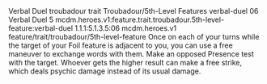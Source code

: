 <ability>
  <name>Verbal Duel</name>
  <metadata>
    <class>troubadour</class>
    <feature_type>trait</feature_type>
    <file_dpath>Troubadour/5th-Level Features</file_dpath>
    <item_id>verbal-duel</item_id>
    <item_index>06</item_index>
    <item_name>Verbal Duel</item_name>
    <level>5</level>
    <scc>mcdm.heroes.v1:feature.trait.troubadour.5th-level-feature:verbal-duel</scc>
    <scdc>1.1.1:5.1.3.5:06</scdc>
    <source>mcdm.heroes.v1</source>
    <type>feature/trait/troubadour/5th-level-feature</type>
  </metadata>
  <effects>
    <effect type="mundane">Once on each of your turns while the target of your Foil feature is adjacent to you, you can use a free maneuver to exchange words with them. Make an opposed Presence test with the target. Whoever gets the higher result can make a free strike, which deals psychic damage instead of its usual damage.</effect>
  </effects>
</ability>
